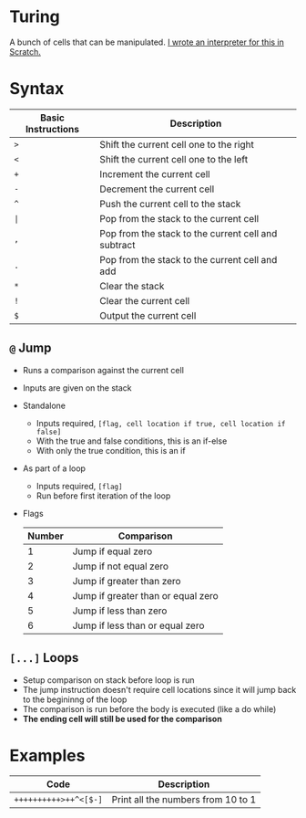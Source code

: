 # Turing

A bunch of cells that can be manipulated. [I wrote an interpreter for this in Scratch.](https://scratch.mit.edu/projects/1074402996/)

# Syntax
| Basic Instructions | Description |
| ------------------ | ----------- |
| `>` | Shift the current cell one to the right
| `<` | Shift the current cell one to the left
| `+` | Increment the current cell
| `-` | Decrement the current cell
| `^` | Push the current cell to the stack
| `\|` | Pop from the stack to the current cell
| `,` | Pop from the stack to the current cell and subtract
| `.` | Pop from the stack to the current cell and add
| `*` | Clear the stack
| `!` | Clear the current cell
| `$` | Output the current cell

## `@` Jump
- Runs a comparison against the current cell
- Inputs are given on the stack
- Standalone
    - Inputs required, `[flag, cell location if true, cell location if false]`
    - With the true and false conditions, this is an if-else
    - With only the true condition, this is an if
- As part of a loop
    - Inputs required, `[flag]`
    - Run before first iteration of the loop
- Flags

    | Number | Comparison |
    | ------ | ---------- |
    | 1 | Jump if equal zero
    | 2 | Jump if not equal zero
    | 3 | Jump if greater than zero
    | 4 | Jump if greater than or equal zero
    | 5 | Jump if less than zero
    | 6 | Jump if less than or equal zero

## `[...]` Loops
- Setup comparison on stack before loop is run
- The jump instruction doesn't require cell locations since it will jump back to the begininng of the loop
- The comparison is run before the body is executed (like a do while)
- **The ending cell will still be used for the comparison**


# Examples
| Code | Description |
| ---- | ----------- |
| `++++++++++>++^<[$-]` | Print all the numbers from 10 to 1